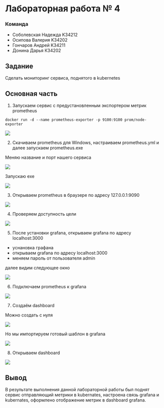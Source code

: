 # Лабораторная работа № 4
### Команда
- Соболевская Надежда K34212
- Осипова Валерия K34202
- Гончаров Андрей K34211
- Донина Дарья К34202

## Задание

Сделать мониторинг сервиса, поднятого в kubernetes

## Основная часть

1. Запускаем сервис с предустановленным экспортером метрик prometheus


```
docker run -d --name prometheus-exporter -p 9100:9100 prom/node-exporter
```

<img src="./img/image_12.png"/>

2. Скачиваем prometheus для Windows, настраиваем prometheus.yml и далее запускаем prometheus.exe 

Меняю название и порт нашего сервиса

<img src="./img/image_7.png"/>

Запускаю exe

<img src="./img/image_13.png"/>

3. Открываем prometheus в браузере по адресу 127.0.0.1:9090

<img src="./img/image_1.png"/>

4. Проверяем доступность цели

<img src="./img/image_11.png"/>

5. После установки grafana, открываем grafana  по адресу localhost:3000

- уснановка графана
- открываем grafana  по адресу localhost:3000 
- меняем пароль от пользователя admin

далее видим следующее окно

<img src="./img/image_4.png"/>

6. Подключаем prometheus к grafana

<img src="./img/image_2.png"/>

7. Создаём dashboard

Можно создать с нуля

<img src="./img/image_9.png"/>

Но мы импортируем готовый шаблон в grafana

<img src="./img/image_6.png"/>

8. Открываем dashboard

<img src="./img/image_8.png"/>


## Вывод

В результате выполнения данной лабораторной работы был поднят сервис отправляющий метрики в kubernates, настроена связь grafana и kubernates, оформлено отображение метрик в dashboard grafana.